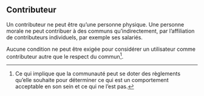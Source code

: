## Contributeur

Un contributeur ne peut être qu’une personne physique. Une personne morale ne peut contribuer à des communs qu’indirectement, par l’affiliation de contributeurs individuels, par exemple ses salariés.

Aucune condition ne peut être exigée pour considérer un utilisateur comme contributeur autre que le respect du commun[^22].

[^22]: Ce qui implique que la communauté peut se doter des règlements qu’elle souhaite pour déterminer ce qui est un comportement acceptable en son sein et ce qui ne l’est pas.
